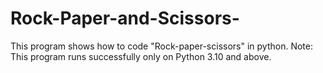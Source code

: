 # Rock-Paper-and-Scissors-
This program shows how to code "Rock-paper-scissors" in python.
Note: This program runs successfully only on Python 3.10 and above.
